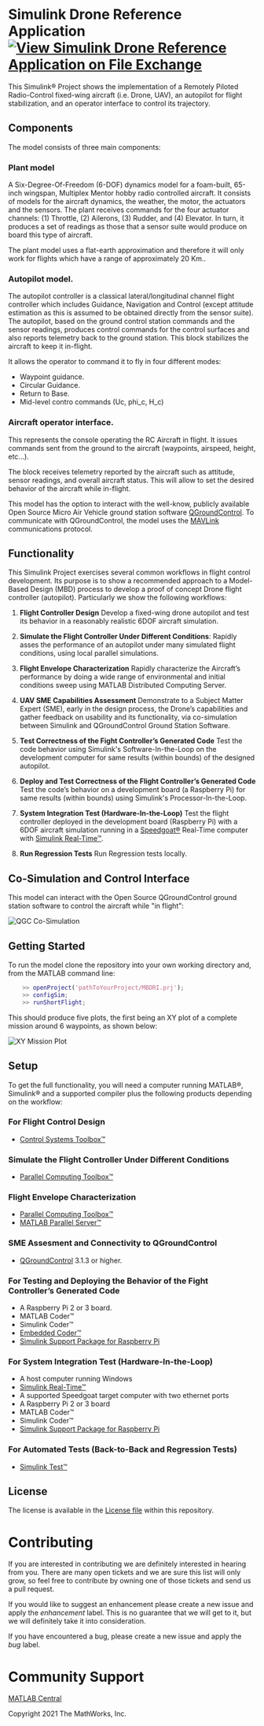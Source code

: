 # Simulink Drone Reference Application [![View Simulink Drone Reference Application on File Exchange](https://www.mathworks.com/matlabcentral/images/matlab-file-exchange.svg)](https://www.mathworks.com/matlabcentral/fileexchange/67625-simulink-drone-reference-application)

This Simulink® Project shows the implementation of a Remotely Piloted Radio-Control fixed-wing aircraft (i.e. Drone, UAV), an autopilot for flight stabilization, and an operator interface to control its trajectory. 

## Components

The model consists of three main components:

### Plant model

A Six-Degree-Of-Freedom (6-DOF) dynamics model for a foam-built, 65-inch wingspan, Multiplex Mentor hobby radio controlled aircraft. It consists of models for the aircraft dynamics, the weather, the motor, the actuators and the sensors. The plant receives commands for the four actuator channels: (1) Throttle, (2) Ailerons, (3) Rudder, and (4) Elevator. In turn, it produces a set of readings as those that a sensor suite would produce on board this type of aircraft.

The plant model uses a flat-earth approximation and therefore it will only work for flights which have a range of approximately 20 Km..

### Autopilot model.

The autopilot controller is a classical lateral/longitudinal channel flight controller which includes Guidance, Navigation and Control (except attitude estimation as this is assumed to be obtained directly from the sensor suite). The autopilot, based on the ground control station commands and the sensor readings, produces control commands for the control surfaces and also reports telemetry back to the ground station. This block stabilizes the aircraft to keep it in-flight.

It allows the operator to command it to fly in four different modes:

- Waypoint guidance.
- Circular Guidance.
- Return to Base.
- Mid-level contro commands (Uc, phi_c, H_c)

### Aircraft operator interface.

This represents the console operating the RC Aircraft in flight. It issues commands sent from the ground to the aircraft (waypoints, airspeed, height, etc...).

The block receives telemetry reported by the aircraft such as attitude, sensor readings, and overall aircraft status. This will allow to set the desired behavior of the aircraft while in-flight.

This model has the option to interact with the well-know, publicly available Open Source Micro Air Vehicle ground station software [QGroundControl](http://qgroundcontrol.com/). To communicate with QGroundControl, the model uses the [MAVLink](https://mavlink.io/) communications protocol.

## Functionality

This Simulink Project exercises several common workflows in flight control development. Its purpose is to show a recommended approach to a Model-Based Design (MBD) process to develop a proof of concept Drone flight controller (autopilot). Particularly we show the following workflows:

1. **Flight Controller Design** Develop a fixed-wing drone autopilot and test its behavior in a reasonably realistic 6DOF aircraft simulation.

2. **Simulate the Flight Controller Under Different Conditions**: Rapidly asses the performance of an autopilot under many simulated flight conditions, using local parallel simulations.

3. **Flight Envelope Characterization** Rapidly characterize the Aircraft’s performance by doing a wide range of environmental and initial conditions sweep using MATLAB Distributed Computing Server.

4. **UAV SME Capabilities Assessment** Demonstrate to a Subject Matter Expert (SME), early in the design process, the Drone’s capabilities and gather feedback on usability and its functionality, via co-simulation between Simulink and QGroundControl Ground Station Software.

5. **Test Correctness of the Fight Controller’s Generated Code** Test the code behavior using Simulink's Software-In-the-Loop on the development computer for same results (within bounds) of the designed autopilot.

6. **Deploy and Test Correctness of the Flight Controller’s Generated Code** Test the code’s behavior on a development board (a Raspberry Pi) for same results (within bounds) using Simulink's Processor-In-the-Loop.

7. **System Integration Test (Hardware-In-the-Loop)** Test the flight controller deployed in the development board (Raspberry Pi) with a 6DOF aircraft simulation running in a [Speedgoat®](https://www.speedgoat.com/) Real-Time computer with [Simulink Real-Time™](https://www.mathworks.com/products/simulink-real-time.html).

8. **Run Regression Tests** Run Regression tests locally.

## Co-Simulation and Control Interface
This model can interact with the Open Source QGroundControl ground station software to control the aircraft while "in flight":

![QGC Co-Simulation](./documentation/images/cosim_overview.png)

## Getting Started

To run the model clone the repository into your own working directory and, from the MATLAB command line:

```matlab
    >> openProject('pathToYourProject/MBDRI.prj');
    >> configSim;
    >> runShortFlight;
```
This should produce five plots, the first being an XY plot of a complete mission around 6 waypoints, as shown below:

![XY Mission Plot](./documentation/images/runShortFlight_xyPlot.png)

## Setup

To get the full functionality, you will need a computer running MATLAB®, Simulink® and a supported compiler plus the following products depending on the workflow:

### For Flight Control Design

- [Control Systems Toolbox™](https://www.mathworks.com/products/control.html)

### Simulate the Flight Controller Under Different Conditions

- [Parallel Computing Toolbox™](https://www.mathworks.com/products/parallel-computing.html)

### Flight Envelope Characterization

- [Parallel Computing Toolbox™](https://www.mathworks.com/products/parallel-computing.html)
- [MATLAB Parallel Server™](https://www.mathworks.com/products/matlab-parallel-server.html)

### SME Assesment and Connectivity to QGroundControl

- [QGroundControl](http://qgroundcontrol.com/) 3.1.3 or higher.

### For Testing and Deploying the Behavior of the Fight Controller’s Generated Code

- A Raspberry Pi 2 or 3 board.
- MATLAB Coder™
- Simulink Coder™
- [Embedded Coder™](https://www.mathworks.com/products/embedded-coder.html)
- [Simulink Support Package for Raspberry Pi](https://www.mathworks.com/hardware-support/raspberry-pi-simulink.html)

### For System Integration Test (Hardware-In-the-Loop)

- A host computer running Windows
- [Simulink Real-Time™](http://www.mathworks.com/products/simulink-real-time.html)
- A supported Speedgoat target computer with two ethernet ports
- A Raspberry Pi 2 or 3 board
- MATLAB Coder™
- Simulink Coder™
- [Simulink Support Package for Raspberry Pi](https://www.mathworks.com/hardware-support/raspberry-pi-simulink.html)

### For Automated Tests (Back-to-Back and Regression Tests)

- [Simulink Test™](https://www.mathworks.com/products/simulink-test.html)

## License
The license is available in the [License file](license.txt) within this repository.

# Contributing

If you are interested in contributing we are definitely interested in hearing from you. There are many open tickets and we are sure this list will only grow, so feel free to contribute by owning one of those tickets and send us a pull request.

If you would like to suggest an enhancement please create a new issue and apply the _enhancement_ label. This is no guarantee that we will get to it, but we will definitely take it into consideration. 

If you have encountered a bug, please create a new issue and apply the _bug_ label.

# Community Support
[MATLAB Central](https://www.mathworks.com/matlabcentral)

Copyright 2021 The MathWorks, Inc.
